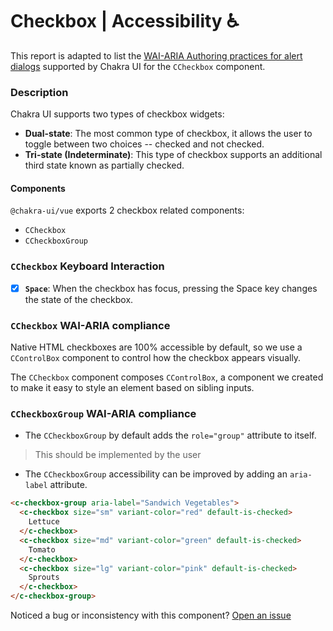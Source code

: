 # Checkbox | Accessibility ♿️

This report is adapted to list the [WAI-ARIA Authoring practices for alert dialogs](https://www.w3.org/TR/wai-aria-practices-1.2/#checkbox) supported by Chakra UI for the `CCheckbox` component.

### Description
Chakra UI supports two types of checkbox widgets:
- **Dual-state**: The most common type of checkbox, it allows the user to toggle between two choices -- checked and not checked.
- **Tri-state (Indeterminate)**: This type of checkbox supports an additional third state known as partially checked.

#### Components
`@chakra-ui/vue` exports 2 checkbox related components:
- `CCheckbox`
- `CCheckboxGroup`

### `CCheckbox` Keyboard Interaction
- [x] **`Space`**: When the checkbox has focus, pressing the Space key changes the state of the checkbox.


### `CCheckbox` WAI-ARIA compliance
Native HTML checkboxes are 100% accessible by default, so we use a `CControlBox` component to control how the checkbox appears visually.

The `CCheckbox` component composes `CControlBox`, a component we created to make it easy to style an element based on sibling inputs.

### `CCheckboxGroup` WAI-ARIA compliance
- The `CCheckboxGroup` by default adds the `role="group"` attribute to itself.
 
> This should be implemented by the user
- The `CCheckboxGroup` accessibility can be improved by adding an `aria-label` attribute.

```html
<c-checkbox-group aria-label="Sandwich Vegetables">
  <c-checkbox size="sm" variant-color="red" default-is-checked>
    Lettuce
  </c-checkbox>
  <c-checkbox size="md" variant-color="green" default-is-checked>
    Tomato
  </c-checkbox>
  <c-checkbox size="lg" variant-color="pink" default-is-checked>
    Sprouts
  </c-checkbox>
</c-checkbox-group>
```

Noticed a bug or inconsistency with this component? [Open an issue](https://github.com/chakra-ui/chakra-ui-vue/issues/new/choose)